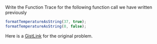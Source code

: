 Write the Function Trace for the following function call we have written previously

```js
formatTemperatureAsString(37, true);
formatTemperatureAsString(0, false);
```
Here is a [GistLink](https://github.com/McLarenCollege/foundations_public/blob/main/format-temperature-as-string.md) for the original problem.
